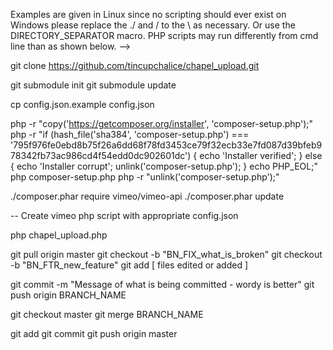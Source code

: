<!-- chapel_upload  -->

Examples are given in Linux since no scripting should ever exist on Windows
please replace the ./ and / to the \\ as necessary. Or use the DIRECTORY_SEPARATOR macro.  PHP scripts may run differently from cmd line than as shown below. -->

<!-- chapel upload repo -->
git clone https://github.com/tincupchalice/chapel_upload.git
<!-- vimeo.php submodule -->
git submodule init
git submodule update

cp config.json.example config.json
<!-- change values for that specific location -->

<!-- Before using this script, you need to setup the environment with composer... -->
php -r "copy('https://getcomposer.org/installer', 'composer-setup.php');"
php -r "if (hash_file('sha384', 'composer-setup.php') === '795f976fe0ebd8b75f26a6dd68f78fd3453ce79f32ecb33e7fd087d39bfeb978342fb73ac986cd4f54edd0dc902601dc') { echo 'Installer verified'; } else { echo 'Installer corrupt'; unlink('composer-setup.php'); } echo PHP_EOL;"
php composer-setup.php
php -r "unlink('composer-setup.php');"

./composer.phar require vimeo/vimeo-api
./composer.phar update

-- Create vimeo php script with appropriate config.json
<!-- see config.json.example -->

php chapel_upload.php

<!-- EDITING... -->
<!-- create a branch from master -->
git pull origin master
git checkout -b "BN_FIX_what_is_broken"
git checkout -b "BN_FTR_new_feature"
git add [ files edited or added ]
<!-- note if config.json is appended, config.json.example must be updated to match" -->
git commit -m "Message of what is being committed - wordy is better"
git push origin BRANCH_NAME

<!-- MERGE Branch to master -->
git checkout master
git merge BRANCH_NAME
<!-- if errors, fix them then -->
git add
git commit
git push origin master

<!-- testing branch BN_RDM_Add_to_Readme -->

